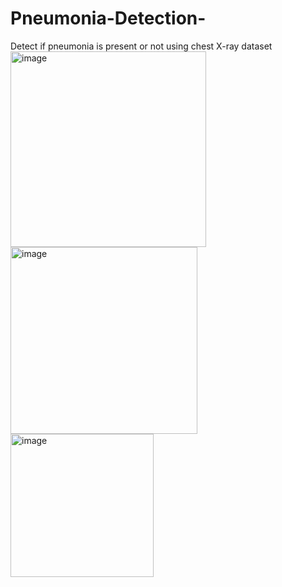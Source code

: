 # Pneumonia-Detection-
Detect if pneumonia is present or not using chest X-ray dataset <br>
<img width="313" alt="image" src="https://github.com/user-attachments/assets/41bf7c04-4f2e-4549-968f-4bb48ef80020">
<img width="299" alt="image" src="https://github.com/user-attachments/assets/c2aba53a-5f5a-4a3f-9c71-0679bad0ea61">
<img width="229" alt="image" src="https://github.com/user-attachments/assets/79a343bd-cf0b-4f91-9c56-dbde720c6d3f">
